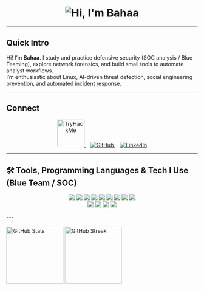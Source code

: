 
<div align="center">
  <h1>
    <img src="https://readme-typing-svg.herokuapp.com?font=Silkscreen&size=36&duration=2500&color=2AA889&center=true&vCenter=true&width=700&lines=Hi,+I'm+Bahaa+👋;SOC+Analyst+in+training" alt="Hi, I'm Bahaa"/>
  </h1>
</div>

---

## Quick Intro
Hi! I’m **Bahaa**. I study and practice defensive security (SOC analysis / Blue Teaming), explore network forensics, and build small tools to automate analyst workflows.  
I’m enthusiastic about Linux, AI-driven threat detection, social engineering prevention, and automated incident response.

---

## Connect
<p align="center">
  <a href="https://tryhackme.com/p/B4HAA7">
    <img src="https://tryhackme-badges.s3.amazonaws.com/B4HAA7.png" alt="TryHackMe" height="72"/>
  </a>
  &nbsp;&nbsp;
  <a href="https://github.com/88BahaaAdel88">
    <img src="https://img.shields.io/badge/GitHub-100000?style=for-the-badge&logo=github&logoColor=white" alt="GitHub"/>
  </a>
  &nbsp;&nbsp;
  <a href="https://www.linkedin.com/in/YOUR_LINKEDIN_USERNAME/">
    <img src="https://img.shields.io/badge/LinkedIn-0077B5?style=for-the-badge&logo=linkedin&logoColor=white" alt="LinkedIn"/>
  </a>
</p>

---

## 🛠 Tools, Programming Languages & Tech I Use (Blue Team / SOC)

<p align="center">
  <img src="https://img.shields.io/badge/Wireshark-1679A7?style=for-the-badge&logo=wireshark&logoColor=white"/>
  <img src="https://img.shields.io/badge/Burp_Suite-FF6C37?style=for-the-badge&logo=burp-suite&logoColor=white"/>
  <img src="https://img.shields.io/badge/Snort-EF3E36?style=for-the-badge&logo=snort&logoColor=white"/>
  <img src="https://img.shields.io/badge/Suricata-FF0000?style=for-the-badge&logo=suricata&logoColor=white"/>
  <img src="https://img.shields.io/badge/Splunk-000000?style=for-the-badge&logo=splunk&logoColor=white"/>
  <img src="https://img.shields.io/badge/ELK_Stack-005571?style=for-the-badge&logo=elastic-stack&logoColor=white"/>
  <img src="https://img.shields.io/badge/Volatility-800080?style=for-the-badge"/>
  <img src="https://img.shields.io/badge/FTK_Imager-444444?style=for-the-badge"/>
  <img src="https://img.shields.io/badge/Kali_Linux-268BEE?style=for-the-badge&logo=kalilinux&logoColor=white"/>
  <br/>
  <img src="https://img.shields.io/badge/Arch_Linux-1793D1?style=for-the-badge&logo=arch-linux&logoColor=white"/>
  <img src="https://img.shields.io/badge/Python-3776AB?style=for-the-badge&logo=python&logoColor=white"/>
  <img src="https://img.shields.io/badge/C-00599C?style=for-the-badge&logo=c&logoColor=white"/>
  <img src="https://img.shields.io/badge/Bash-4EAA25?style=for-the-badge&logo=gnu-bash&logoColor=white"/>
</p>
---
<br/><br/>
<img src="https://github-readme-stats.vercel.app/api?username=88BahaaAdel88&show_icons=true&theme=gotham" alt="GitHub Stats" height="150"/>
<img src="https://github-readme-streak-stats.herokuapp.com/?user=88BahaaAdel88&theme=gotham&hide_border=true" alt="GitHub Streak" height="150"/>

